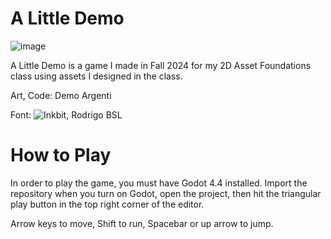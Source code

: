# A Little Demo
![image](https://github.com/user-attachments/assets/1ad51e76-b0df-42b3-8a51-f20d5acfb0e2)

A Little Demo is a game I made in Fall 2024 for my 2D Asset Foundations class using assets I designed in the class.

Art, Code: Demo Argenti

Font: ![Inkbit](https://bsl.itch.io/inkbit), Rodrigo BSL

# How to Play

In order to play the game, you must have Godot 4.4 installed. Import the repository when you turn on Godot, open the project, then hit the triangular play button in the top right corner of the editor.

Arrow keys to move, Shift to run, Spacebar or up arrow to jump.
